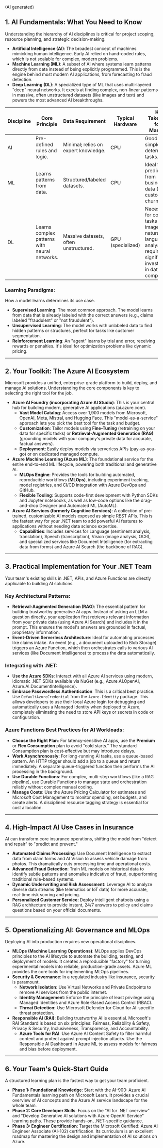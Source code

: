 
(AI generated)

## 1. AI Fundamentals: What You Need to Know
Understanding the hierarchy of AI disciplines is critical for project scoping, resource planning, and strategic decision-making.

* **Artificial Intelligence (AI)**: The broadest concept of machines mimicking human intelligence. Early AI relied on hand-coded rules, which is not scalable for complex, modern problems.
* **Machine Learning (ML)**: A subset of AI where systems learn patterns directly from data instead of being explicitly programmed. This is the engine behind most modern AI applications, from forecasting to fraud detection.
* **Deep Learning (DL)**: A specialized type of ML that uses multi-layered "deep" neural networks. It excels at finding complex, non-linear patterns in massive, often unstructured datasets (like images and text) and powers the most advanced AI breakthroughs.

| Discipline | Core Principle | Data Requirement | Typical Hardware | Key Takeaway for a Manager |
|---|---|---|---|---|
| AI | Pre-defined rules and logic. | Minimal; relies on expert knowledge. | CPU | Good for simple, deterministic tasks. |
| ML | Learns patterns from data. | Structured/labeled datasets. | CPU | Ideal for predictions from business data (e.g., customer churn). |
| DL | Learns complex patterns with neural networks. | Massive datasets, often unstructured. | GPU (specialized) | Necessary for complex tasks like image or natural language analysis; requires significant investment in data and compute. |

### Learning Paradigms:
How a model learns determines its use case.

* **Supervised Learning**: The most common approach. The model learns from data that is already labeled with the correct answers (e.g., claims labeled "fraudulent" or "not fraudulent").
* **Unsupervised Learning**: The model works with unlabeled data to find hidden patterns or structures, perfect for tasks like customer segmentation.
* **Reinforcement Learning**: An "agent" learns by trial and error, receiving rewards or penalties. It's ideal for optimization problems like dynamic pricing.

---

## 2. Your Toolkit: The Azure AI Ecosystem
Microsoft provides a unified, enterprise-grade platform to build, deploy, and manage AI solutions. Understanding the core components is key to selecting the right tool for the job.

* **Azure AI Foundry (incorporating Azure AI Studio)**: This is your central hub for building modern, generative AI applications (ai.azure.com).
    * **Vast Model Catalog**: Access over 1,900 models from Microsoft, OpenAI, Meta, Mistral, and Hugging Face. This "model-as-a-service" approach lets you pick the best tool for the task and budget.
    * **Customization**: Tailor models using **Fine-Tuning** (retraining on your data for specific tasks) or **Retrieval-Augmented Generation (RAG)** (grounding models with your company's private data for accurate, factual answers).
    * **Deployment**: Easily deploy models via serverless APIs (pay-as-you-go) or on dedicated managed compute.
* **Azure Machine Learning (Azure ML)**: The foundational service for the entire end-to-end ML lifecycle, powering both traditional and generative AI.
    * **MLOps Engine**: Provides the tools for building automated, reproducible workflows (**MLOps**), including experiment tracking, model registries, and CI/CD integration with Azure DevOps and GitHub.
    * **Flexible Tooling**: Supports code-first development with Python SDKs and Jupyter notebooks, as well as low-code options like the drag-and-drop Designer and Automated ML (AutoML).
* **Azure AI Services (formerly Cognitive Services)**: A collection of pre-trained, customizable AI models exposed as simple REST APIs. This is the fastest way for your .NET team to add powerful AI features to applications without needing data science expertise.
    * **Capabilities**: Includes services for Language (sentiment analysis, translation), Speech (transcription), Vision (image analysis, OCR), and specialized services like Document Intelligence (for extracting data from forms) and Azure AI Search (the backbone of RAG).

---

## 3. Practical Implementation for Your .NET Team
Your team's existing skills in .NET, APIs, and Azure Functions are directly applicable to building AI solutions.

### Key Architectural Patterns:
* **Retrieval-Augmented Generation (RAG)**: The essential pattern for building trustworthy generative AI apps. Instead of asking an LLM a question directly, your application first retrieves relevant information from your private data (using Azure AI Search) and includes it in the prompt. This ensures the model's answers are grounded in factual, proprietary information.
* **Event-Driven Serverless Architecture**: Ideal for automating processes like claims intake. An event (e.g., a document uploaded to Blob Storage) triggers an Azure Function, which then orchestrates calls to various AI services (like Document Intelligence) to process the data automatically.

### Integrating with .NET:
* **Use the Azure SDKs**: Interact with all Azure AI services using modern, idiomatic .NET SDKs available via NuGet (e.g., Azure.AI.OpenAI, Azure.AI.DocumentIntelligence).
* **Embrace Passwordless Authentication**: This is a critical best practice. Use `DefaultAzureCredential` from the `Azure.Identity` package. This allows developers to use their local Azure login for debugging and automatically uses a Managed Identity when deployed to Azure, completely eliminating the need to store API keys or secrets in code or configuration.

### Azure Functions Best Practices for AI Workloads:
* **Choose the Right Plan**: For latency-sensitive AI apps, use the **Premium** or **Flex Consumption** plan to avoid "cold starts." The standard Consumption plan is cost-effective but may introduce delays.
* **Work Asynchronously**: For long-running AI tasks, use a queue-based pattern. An HTTP trigger should add a job to a queue and return immediately. A separate queue-triggered function then performs the AI processing in the background.
* **Use Durable Functions**: For complex, multi-step workflows (like a RAG pipeline), use Durable Functions to manage state and orchestration reliably without complex manual coding.
* **Manage Costs**: Use the Azure Pricing Calculator for estimates and Microsoft Cost Management to monitor spending, set budgets, and create alerts. A disciplined resource tagging strategy is essential for cost allocation.

---

## 4. High-Impact AI Use Cases in Insurance
AI can transform core insurance operations, shifting the model from "detect and repair" to "predict and prevent."

* **Automated Claims Processing**: Use Document Intelligence to extract data from claim forms and AI Vision to assess vehicle damage from photos. This dramatically cuts processing time and operational costs.
* **Advanced Fraud Detection**: Train ML models on historical data to identify subtle patterns and anomalies indicative of fraud, outperforming traditional rule-based systems.
* **Dynamic Underwriting and Risk Assessment**: Leverage AI to analyze diverse data streams (like telematics or IoT data) for more accurate, real-time risk scoring and pricing.
* **Personalized Customer Service**: Deploy intelligent chatbots using a RAG architecture to provide instant, 24/7 answers to policy and claims questions based on your official documents.

---

## 5. Operationalizing AI: Governance and MLOps
Deploying AI into production requires new operational disciplines.

* **MLOps (Machine Learning Operations)**: MLOps applies DevOps principles to the AI lifecycle to automate the building, testing, and deployment of models. It creates a reproducible "factory" for turning experimental models into reliable, production-grade assets. Azure ML provides the core tools for implementing MLOps pipelines.
* **Security & Governance**: In a regulated industry like insurance, security is paramount.
    * **Network Isolation**: Use Virtual Networks and Private Endpoints to remove AI services from the public internet.
    * **Identity Management**: Enforce the principle of least privilege using Managed Identities and Azure Role-Based Access Control (RBAC).
    * **Threat Detection**: Use Microsoft Defender for Cloud for AI-specific threat protection.
* **Responsible AI (RAI)**: Building trustworthy AI is essential. Microsoft's RAI Standard is based on six principles: Fairness, Reliability & Safety, Privacy & Security, Inclusiveness, Transparency, and Accountability.
    * **Azure Tools for RAI**: Use Azure AI Content Safety to filter harmful content and protect against prompt injection attacks. Use the Responsible AI Dashboard in Azure ML to assess models for fairness and bias before deployment.

---

## 6. Your Team's Quick-Start Guide
A structured learning plan is the fastest way to get your team proficient.

* **Phase 1: Foundational Knowledge**: Start with the AI-900: Azure AI Fundamentals learning path on Microsoft Learn. It provides a crucial overview of AI concepts and the Azure AI service landscape for the whole team.
* **Phase 2: Core Developer Skills**: Focus on the "AI for .NET overview" and "Develop Generative AI solutions with Azure OpenAI Service" learning paths. These provide hands-on, .NET-specific guidance.
* **Phase 3: Engineer Certification**: Target the Microsoft Certified: Azure AI Engineer Associate (AI-102) certification. Its curriculum is an excellent roadmap for mastering the design and implementation of AI solutions on Azure.
